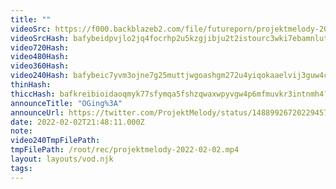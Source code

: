 ```yaml
---
title: ""
videoSrc: https://f000.backblazeb2.com/file/futureporn/projektmelody-2022-02-02.mp4
videoSrcHash: bafybeidpvjlo2jq4focrhp2u5kzgjibju2t2istourc3wki7ebamnlutuu?filename=projektmelody-chaturbate-20220202T214811Z-source.mp4
video720Hash: 
video480Hash: 
video360Hash: 
video240Hash: bafybeic7yvm3ojne7g25muttjwgoashgm272u4yiqokaaelvij3guw4c7e?filename=projektmelody-chaturbate-20220202T214811Z-240p.mp4
thinHash: 
thiccHash: bafkreibioidaoqmyk77sfymqa5fshzqwaxwpyvgw4p6mfmuvkr3intnmh4?filename=20220202T214811Z-thicc.jpg
announceTitle: "OGing%3A"
announceUrl: https://twitter.com/ProjektMelody/status/1488992672022945793
date: 2022-02-02T21:48:11.000Z
note: 
video240TmpFilePath: 
tmpFilePath: /root/rec/projektmelody-2022-02-02.mp4
layout: layouts/vod.njk
tags:
---
```

